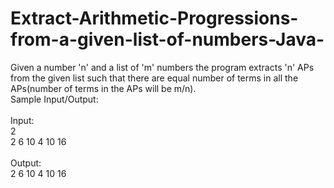 # Extract-Arithmetic-Progressions-from-a-given-list-of-numbers-Java-
Given a number 'n' and a list of 'm' numbers the program extracts 'n' APs from the given list such that there are equal number of terms in all the APs(number of terms in the APs will be m/n). 
<br>
Sample Input/Output:<br>
<br>
Input:<br>
2<br>
2 6 10 4 10 16<br>
<br>
Output:<br>
2 6 10 4 10 16<br>
<br>
